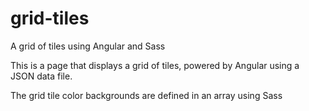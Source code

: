 # grid-tiles
A grid of tiles using Angular and Sass

This is a page that displays a grid of tiles, powered by Angular using a JSON data file.

The grid tile color backgrounds are defined in an array using Sass
